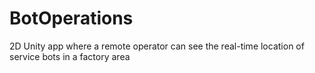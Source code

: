 # BotOperations
2D Unity app where a remote operator can see the real-time location of service bots in a factory area
